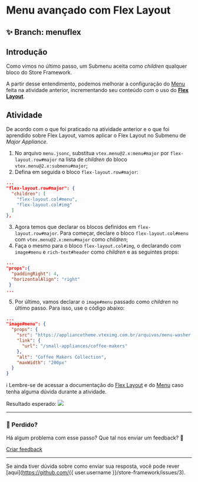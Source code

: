 # Menu avançado com Flex Layout

## :sparkles: **Branch:** menuflex

## Introdução 

Como vimos no último passo, um Submenu aceita como *children* qualquer bloco do Store Framework.  

A partir desse entendimento, podemos melhorar a configuração do [Menu](https://vtex.io/docs/components/all/vtex.menu/) feita na atividade anterior, incrementando seu conteúdo com o uso do [**Flex Layout**](https://vtex.io/docs/components/layout/vtex.flex-layout). 

## Atividade

De acordo com o que foi praticado na atividade anterior e o que foi aprendido sobre Flex Layout, vamos aplicar o Flex Layout no Submenu de *Major Appliance*. 

1. No arquivo `menu.jsonc`, substitua `vtex.menu@2.x:menu#major` por `flex-layout.row#major` na lista de *children* do bloco `vtex.menu@2.x:submenu#major`;
2. Defina em seguida o bloco `flex-layout.row#major`: 

```json
...
"flex-layout.row#major": {
  "children": [
    "flex-layout.col#menu",
    "flex-layout.col#img"
  ]
},
```

3. Agora temos que declarar os blocos definidos em  `flex-layout.row#major`. Para começar, declare o bloco `flex-layout.col#menu` com `vtex.menu@2.x:menu#major` como *children*;
4. Faça o mesmo para o bloco `flex-layout.col#img`, o declarando com `image#menu` e `rich-text#header` como *children* e as seguintes props:

```json
...
"props":{
  "paddingRight": 4,
  "horizontalAlign": "right"
 }
...
```

5. Por último, vamos declarar o `image#menu` passado como *children* no último passo. Para isso, use o código abaixo: 

```json
...
"image#menu": {
  "props": {
    "src": "https://appliancetheme.vteximg.com.br/arquivos/menu-washer.jpg",
    "link": {
      "url": "/small-appliances/coffee-makers"
    },
    "alt": "Coffee Makers Collection",
    "maxWidth": "200px"
  }
}
```

:information_source: Lembre-se de acessar a documentação do [Flex Layout](https://vtex.io/docs/components/layout/vtex.flex-layout) e do [Menu](https://vtex.io/docs/components/all/vtex.menu/) caso tenha alguma dúvida durante a atividade.

Resultado esperado:
![](https://appliancetheme.vteximg.com.br/arquivos/menu-flex.png)

---

### :no_entry_sign: Perdido? 

Há algum problema com esse passo? Que tal nos enviar um feedback? :pray:

[Criar feedback](https://docs.google.com/forms/d/e/1FAIpQLSeaWrm0Hogm-txm5Ww6mUa68eDuE3WnpFjUSVJ3Wi3dnmCb7A/viewform?usp=pp_url&entry.1784529524=Menu+avan%C3%A7ado+com+flex+layout) 

----

Se ainda tiver dúvida sobre como enviar sua resposta, você pode rever [aqui](https://github.com/{{ user.username }}/store-framework/issues/3).

